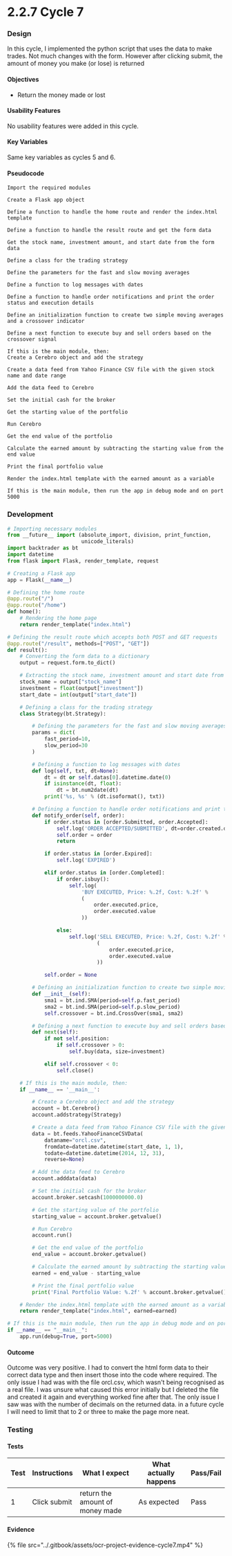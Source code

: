 # 2.2.7 Cycle 7

### Design <a href="#design" id="design"></a>

In this cycle, I implemented the python script that uses the data to make trades. Not much changes with the form. However after clicking submit, the amount of money you make (or lose) is returned

#### Objectives <a href="#objectives" id="objectives"></a>

* Return the money made or lost

#### Usability Features <a href="#usability-features" id="usability-features"></a>

No usability features were added in this cycle.

#### Key Variables <a href="#key-variables" id="key-variables"></a>

Same key variables as cycles 5 and 6.

#### Pseudocode <a href="#pseudocode" id="pseudocode"></a>

```
Import the required modules

Create a Flask app object

Define a function to handle the home route and render the index.html template

Define a function to handle the result route and get the form data

Get the stock name, investment amount, and start date from the form data

Define a class for the trading strategy

Define the parameters for the fast and slow moving averages

Define a function to log messages with dates

Define a function to handle order notifications and print the order status and execution details

Define an initialization function to create two simple moving averages and a crossover indicator

Define a next function to execute buy and sell orders based on the crossover signal

If this is the main module, then:
Create a Cerebro object and add the strategy

Create a data feed from Yahoo Finance CSV file with the given stock name and date range

Add the data feed to Cerebro

Set the initial cash for the broker

Get the starting value of the portfolio

Run Cerebro

Get the end value of the portfolio

Calculate the earned amount by subtracting the starting value from the end value

Print the final portfolio value

Render the index.html template with the earned amount as a variable

If this is the main module, then run the app in debug mode and on port 5000
```

### Development <a href="#development" id="development"></a>

```python
# Importing necessary modules
from __future__ import (absolute_import, division, print_function,
                        unicode_literals)
import backtrader as bt
import datetime
from flask import Flask, render_template, request

# Creating a Flask app
app = Flask(__name__)

# Defining the home route
@app.route("/")
@app.route("/home")
def home():
    # Rendering the home page
    return render_template("index.html")

# Defining the result route which accepts both POST and GET requests
@app.route("/result", methods=["POST", "GET"])
def result():
    # Converting the form data to a dictionary
    output = request.form.to_dict()

    # Extracting the stock name, investment amount and start date from the form data
    stock_name = output["stock_name"]
    investment = float(output["investment"])
    start_date = int(output["start_date"])

    # Defining a class for the trading strategy
    class Strategy(bt.Strategy):

        # Defining the parameters for the fast and slow moving averages
        params = dict(
            fast_period=10,
            slow_period=30
        )

        # Defining a function to log messages with dates
        def log(self, txt, dt=None):
            dt = dt or self.datas[0].datetime.date(0)
            if isinstance(dt, float):
                dt = bt.num2date(dt)
            print('%s, %s' % (dt.isoformat(), txt))

        # Defining a function to handle order notifications and print the order status and execution details
        def notify_order(self, order):
            if order.status in [order.Submitted, order.Accepted]:
                self.log('ORDER ACCEPTED/SUBMITTED', dt=order.created.dt)
                self.order = order
                return

            if order.status in [order.Expired]:
                self.log('EXPIRED')

            elif order.status in [order.Completed]:
                if order.isbuy():
                    self.log(
                        'BUY EXECUTED, Price: %.2f, Cost: %.2f' %
                        (
                            order.executed.price,
                            order.executed.value
                        ))

                else:
                    self.log('SELL EXECUTED, Price: %.2f, Cost: %.2f' %
                             (
                                 order.executed.price,
                                 order.executed.value
                             ))

            self.order = None

        # Defining an initialization function to create two simple moving averages and a crossover indicator
        def __init__(self):
            sma1 = bt.ind.SMA(period=self.p.fast_period)
            sma2 = bt.ind.SMA(period=self.p.slow_period)
            self.crossover = bt.ind.CrossOver(sma1, sma2)

        # Defining a next function to execute buy and sell orders based on the crossover signal
        def next(self):
            if not self.position:
                if self.crossover > 0:
                    self.buy(data, size=investment)

            elif self.crossover < 0:
                self.close()

    # If this is the main module, then:
    if __name__ == '__main__':

        # Create a Cerebro object and add the strategy
        account = bt.Cerebro()
        account.addstrategy(Strategy)

        # Create a data feed from Yahoo Finance CSV file with the given stock name and date range
        data = bt.feeds.YahooFinanceCSVData(
            dataname="orcl.csv",
            fromdate=datetime.datetime(start_date, 1, 1),
            todate=datetime.datetime(2014, 12, 31),
            reverse=None)

        # Add the data feed to Cerebro
        account.adddata(data)

        # Set the initial cash for the broker
        account.broker.setcash(1000000000.0)

        # Get the starting value of the portfolio
        starting_value = account.broker.getvalue()

        # Run Cerebro
        account.run()

        # Get the end value of the portfolio
        end_value = account.broker.getvalue()

        # Calculate the earned amount by subtracting the starting value from the end value
        earned = end_value - starting_value

        # Print the final portfolio value
        print('Final Portfolio Value: %.2f' % account.broker.getvalue())

    # Render the index.html template with the earned amount as a variable
    return render_template("index.html", earned=earned)

# If this is the main module, then run the app in debug mode and on port 5000.
if __name__ == "__main__":
    app.run(debug=True, port=5000)

```

#### Outcome <a href="#outcome" id="outcome"></a>

Outcome was very positive. I had to convert the html form data to their correct data type and then insert those into the code where required. The only issue I had was with the file orcl.csv, which wasn't being recognised as a real file. I was unsure what caused this error initially but I deleted the file and created it again and everything worked fine after that. The only issue I saw was with the number of decimals on the returned data. in a future cycle I will need to limit that to 2 or three to make the page more neat.

### Testing <a href="#testing" id="testing"></a>

#### Tests <a href="#tests" id="tests"></a>

| Test | Instructions | What I expect                   | What actually happens | Pass/Fail |
| ---- | ------------ | ------------------------------- | --------------------- | --------- |
| 1    | Click submit | return the amount of money made | As expected           | Pass      |

#### Evidence <a href="#evidence" id="evidence"></a>



{% file src="../.gitbook/assets/ocr-project-evidence-cycle7.mp4" %}
